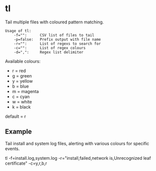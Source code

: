 tl
========

Tail multiple files with coloured pattern matching.

	Usage of tl:  
		-f="": 		CSV list of files to tail  
		-p=false: 	Prefix output with file name  
		-r="": 		List of regexs to search for  
		-c="": 		List of regex colours  
		-d=",":		Regex list delimiter  


Available colours:
* r = red
* g = green
* y = yellow
* b = blue
* m = magenta
* c = cyan
* w = white
* k = black  

default = r


Example
-------

Tail install and system log files, alerting with various colours for specific events.  

tl -f=install.log,system.log -r="install,failed,network is,Unrecognized leaf certificate" -c=y,r,b,r
